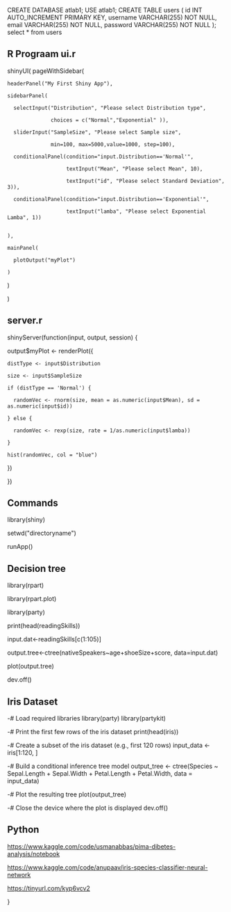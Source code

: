 CREATE DATABASE atlab1;
USE atlab1;
CREATE TABLE users (
    id INT AUTO_INCREMENT PRIMARY KEY,
    username VARCHAR(255) NOT NULL,
    email VARCHAR(255) NOT NULL,
    password VARCHAR(255) NOT NULL
);
select * from users


R Prograam
ui.r
--
shinyUI(
  pageWithSidebar(
  
    headerPanel("My First Shiny App"),
    
    sidebarPanel(
    
      selectInput("Distribution", "Please select Distribution type",
      
                  choices = c("Normal","Exponential" )),
                  
      sliderInput("SampleSize", "Please select Sample size",
      
                  min=100, max=5000,value=1000, step=100),
                  
      conditionalPanel(condition="input.Distribution=='Normal'", 
      
                       textInput("Mean", "Please select Mean", 10),
                       
                       textInput("id", "Please select Standard Deviation", 3)),
                       
      conditionalPanel(condition="input.Distribution=='Exponential'",
      
                       textInput("lamba", "Please select Exponential Lamba", 1))
      
      
    ),
   
    mainPanel(
     
      plotOutput("myPlot")
    
    )

  )

)



server.r  
--
shinyServer(function(input, output, session) {

  output$myPlot <- renderPlot({
   
    distType <- input$Distribution

    size <- input$SampleSize
    
    if (distType == 'Normal') {
    
      randomVec <- rnorm(size, mean = as.numeric(input$Mean), sd = as.numeric(input$id))
    
    } else {
    
      randomVec <- rexp(size, rate = 1/as.numeric(input$lamba))
    
    }
    
    hist(randomVec, col = "blue")
  
  })

})

Commands
-
library(shiny)

setwd("directoryname")

runApp()

Decision tree
--
library(rpart)

library(rpart.plot)

library(party)

print(head(readingSkills))

input.dat<-readingSkills[c(1:105)]

output.tree<-ctree(nativeSpeakers~age+shoeSize+score,
                   data=input.dat)

plot(output.tree)

dev.off()

Iris Dataset
--
-# Load required libraries
library(party)
library(partykit)

-# Print the first few rows of the iris dataset
print(head(iris))

-# Create a subset of the iris dataset (e.g., first 120 rows)
input_data <- iris[1:120, ]

-# Build a conditional inference tree model
output_tree <- ctree(Species ~ Sepal.Length + Sepal.Width + Petal.Length + Petal.Width, data = input_data)

-# Plot the resulting tree
plot(output_tree)

-# Close the device where the plot is displayed
dev.off()

Python
---
https://www.kaggle.com/code/usmanabbas/pima-dibetes-analysis/notebook

https://www.kaggle.com/code/anupaav/iris-species-classifier-neural-network

https://tinyurl.com/kyp6vcv2



}
